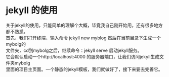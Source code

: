 # jekyll 的使用

关于jekyll的使用，只能简单的理解个大概，毕竟我自己刚开始用，还有很多地方都不熟悉。  
首先，我们打开终端，输入命令 jekyll new myblog  然后在当前目录下生成一个mybolg的  
文件夹，cd到mybolg之后，继续命令：jekyll serve  启动jekyll服务。  
它会默认启动一个http://localhost:4000 的服务器端口，让我们访问jekyll生成文件夹mybolg  
里面的项目主页面。一个静态的jekyll模板，我们就做好了，接下来要去完善它。   

